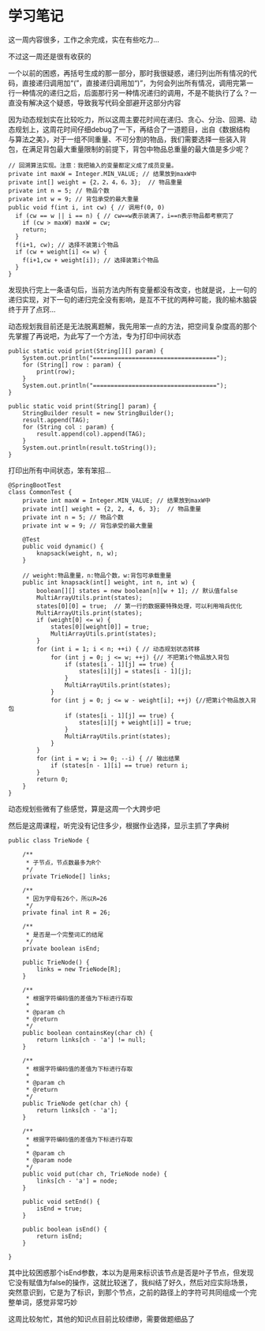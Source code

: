 # 学习笔记

这一周内容很多，工作之余完成，实在有些吃力...

不过这一周还是很有收获的

一个以前的困惑，再括号生成的那一部分，那时我很疑惑，递归列出所有情况的代码，直接递归调用加“(”，直接递归调用加“)”，为何会列出所有情况，调用完第一行一种情况的递归之后，后面那行另一种情况递归的调用，不是不能执行了么？一直没有解决这个疑惑，导致我写代码全部避开这部分内容

因为动态规划实在比较吃力，所以这周主要花时间在递归、贪心、分治、回溯、动态规划上，这周花时间仔细debug了一下，再结合了一道题目，出自《数据结构与算法之美》，对于一组不同重量、不可分割的物品，我们需要选择一些装入背包，在满足背包最大重量限制的前提下，背包中物品总重量的最大值是多少呢？

```
// 回溯算法实现。注意：我把输入的变量都定义成了成员变量。
private int maxW = Integer.MIN_VALUE; // 结果放到maxW中
private int[] weight = {2，2，4，6，3};  // 物品重量
private int n = 5; // 物品个数
private int w = 9; // 背包承受的最大重量
public void f(int i, int cw) { // 调用f(0, 0)
  if (cw == w || i == n) { // cw==w表示装满了，i==n表示物品都考察完了
    if (cw > maxW) maxW = cw;
    return;
  }
  f(i+1, cw); // 选择不装第i个物品
  if (cw + weight[i] <= w) {
    f(i+1,cw + weight[i]); // 选择装第i个物品
  }
}
```

发现执行完上一条语句后，当前方法内所有变量都没有改变，也就是说，上一句的递归实现，对下一句的递归完全没有影响，是互不干扰的两种可能，我的榆木脑袋终于开了点窍...

动态规划我目前还是无法脱离题解，我先用笨一点的方法，把空间复杂度高的那个先掌握了再说吧，为此写了一个方法，专为打印中间状态

```
public static void print(String[][] param) {
	System.out.println("===================================");
	for (String[] row : param) {
		print(row);
	}
	System.out.println("===================================");
}
	
public static void print(String[] param) {
	StringBuilder result = new StringBuilder();
	result.append(TAG);
	for (String col : param) {
		result.append(col).append(TAG);
	}
	System.out.println(result.toString());
}
```

打印出所有中间状态，笨有笨招...

```
@SpringBootTest
class CommonTest {
    private int maxW = Integer.MIN_VALUE; // 结果放到maxW中
    private int[] weight = {2, 2, 4, 6, 3};  // 物品重量
    private int n = 5; // 物品个数
    private int w = 9; // 背包承受的最大重量

    @Test
    public void dynamic() {
        knapsack(weight, n, w);
    }

    // weight:物品重量，n:物品个数，w:背包可承载重量
    public int knapsack(int[] weight, int n, int w) {
        boolean[][] states = new boolean[n][w + 1]; // 默认值false
        MultiArrayUtils.print(states);
        states[0][0] = true;  // 第一行的数据要特殊处理，可以利用哨兵优化
        MultiArrayUtils.print(states);
        if (weight[0] <= w) {
            states[0][weight[0]] = true;
            MultiArrayUtils.print(states);
        }
        for (int i = 1; i < n; ++i) { // 动态规划状态转移
            for (int j = 0; j <= w; ++j) {// 不把第i个物品放入背包
                if (states[i - 1][j] == true) {
                    states[i][j] = states[i - 1][j];
                }
                MultiArrayUtils.print(states);
            }
            for (int j = 0; j <= w - weight[i]; ++j) {//把第i个物品放入背包
                if (states[i - 1][j] == true) {
                    states[i][j + weight[i]] = true;
                }
                MultiArrayUtils.print(states);
            }
        }
        for (int i = w; i >= 0; --i) { // 输出结果
            if (states[n - 1][i] == true) return i;
        }
        return 0;
    }
}
```

动态规划些微有了些感觉，算是这周一个大跨步吧

然后是这周课程，听完没有记住多少，根据作业选择，显示主抓了字典树

```
public class TrieNode {

    /**
     * 子节点，节点数最多为R个
     */
    private TrieNode[] links;

    /**
     * 因为字母有26个，所以R=26
     */
    private final int R = 26;

    /**
     * 是否是一个完整词汇的结尾
     */
    private boolean isEnd;

    public TrieNode() {
        links = new TrieNode[R];
    }

    /**
     * 根据字符编码值的差值为下标进行存取
     *
     * @param ch
     * @return
     */
    public boolean containsKey(char ch) {
        return links[ch - 'a'] != null;
    }

    /**
     * 根据字符编码值的差值为下标进行存取
     *
     * @param ch
     * @return
     */
    public TrieNode get(char ch) {
        return links[ch - 'a'];
    }

    /**
     * 根据字符编码值的差值为下标进行存取
     *
     * @param ch
     * @param node
     */
    public void put(char ch, TrieNode node) {
        links[ch - 'a'] = node;
    }

    public void setEnd() {
        isEnd = true;
    }

    public boolean isEnd() {
        return isEnd;
    }

}

```

其中比较困惑那个isEnd参数，本以为是用来标识该节点是否是叶子节点，但发现它没有赋值为false的操作，这就比较迷了，我纠结了好久，然后对应实际场景，突然意识到，它是为了标识，到那个节点，之前的路径上的字符可共同组成一个完整单词，感觉非常巧妙

这周比较匆忙，其他的知识点目前比较缥缈，需要做题细品了
